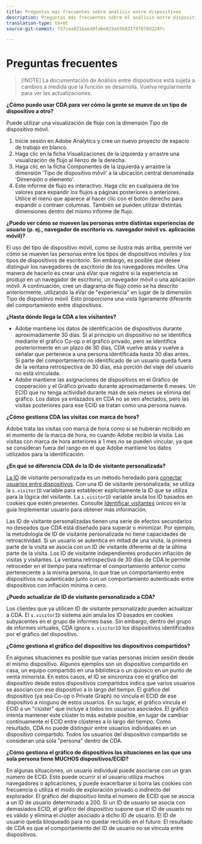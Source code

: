 ```yaml
---
title: Preguntas más frecuentes sobre análisis entre dispositivos
description: Preguntas más frecuentes sobre el análisis entre dispositivos
translation-type: tm+mt
source-git-commit: 757cea821bae49fabe819a65b921797070d328fc

---
```



# Preguntas frecuentes

> [!NOTE] La documentación de Análisis entre dispositivos está sujeta a cambios a medida que la función se desarrolla. Vuelva regularmente para ver las actualizaciones.

**¿Cómo puedo usar CDA para ver cómo la gente se mueve de un tipo de dispositivo a otro?**

Puede utilizar una visualización de flujo con la dimensión Tipo de dispositivo móvil.

1. Inicie sesión en Adobe Analytics y cree un nuevo proyecto de espacio de trabajo en blanco.
2. Haga clic en la ficha Visualizaciones de la izquierda y arrastre una visualización de flujo al lienzo de la derecha.
3. Haga clic en la ficha Componentes de la izquierda y arrastre la dimensión 'Tipo de dispositivo móvil' a la ubicación central denominada 'Dimensión o elemento'.
4. Este informe de flujo es interactivo. Haga clic en cualquiera de los valores para expandir los flujos a páginas posteriores o anteriores. Utilice el menú que aparece al hacer clic con el botón derecho para expandir o contraer columnas. También se pueden utilizar distintas dimensiones dentro del mismo informe de flujo.

**¿Puedo ver cómo se mueven las personas entre distintas experiencias de usuario (p. ej., navegador de escritorio vs. navegador móvil vs. aplicación móvil)?**

El uso del tipo de dispositivo móvil, como se ilustra más arriba, permite ver cómo se mueven las personas entre los tipos de dispositivos móviles y los tipos de dispositivos de escritorio. Sin embargo, es posible que desee distinguir los navegadores de escritorio de los navegadores móviles. Una manera de hacerlo es crear una eVar que registre si la experiencia se produjo en un navegador de escritorio, un navegador móvil o una aplicación móvil. A continuación, cree un diagrama de flujo como se ha descrito anteriormente, utilizando la eVar de "experiencia" en lugar de la dimensión Tipo de dispositivo móvil. Esto proporciona una vista ligeramente diferente del comportamiento entre dispositivos.

**¿Hasta dónde llega la CDA a los visitantes?**

* Adobe mantiene los datos de identificación de dispositivos durante aproximadamente 30 días. Si al principio un dispositivo no se identifica mediante el gráfico Co-op o el gráfico privado, pero se identifica posteriormente en un plazo de 30 días, CDA vuelve atrás y vuelve a señalar que pertenece a una persona identificada hasta 30 días antes. Si parte del comportamiento no identificado de un usuario queda fuera de la ventana retrospectiva de 30 días, esa porción del viaje del usuario no está vinculada.
* Adobe mantiene las asignaciones de dispositivos en el Gráfico de cooperación y el Gráfico privado durante aproximadamente 6 meses. Un ECID que no tenga actividad durante más de seis meses se elimina del gráfico. Los datos ya enlazados en CDA no se ven afectados, pero las visitas posteriores para ese ECID se tratan como una persona nueva.

**¿Cómo gestiona CDA las visitas con marca de hora?**

Adobe trata las visitas con marca de hora como si se hubieran recibido en el momento de la marca de hora, no cuando Adobe recibió la visita. Las visitas con marca de hora anteriores a 1 mes no se pueden vincular, ya que se consideran fuera del rango en el que Adobe mantiene los datos utilizados para la identificación.

**¿En qué se diferencia CDA de la ID de visitante personalizada?**

[La ID](/help/implement/js-implementation/c-unique-visitors/visid-custom.md) de visitante personalizada es un método heredado para [conectar usuarios entre dispositivos](/help/implement/js-implementation/xdevice-visid/xdevice-connecting.md). Con una ID de visitante personalizada, se utiliza la `s.visitorID` variable para establecer explícitamente la ID que se utiliza para la lógica del visitante. La `s.visitorID` variable anula los ID basados en cookies que estén presentes. Consulte [Identificar visitantes](/help/implement/js-implementation/c-unique-visitors/visid-overview.md) únicos en la guía Implementar usuario para obtener más información.

Las ID de visitante personalizadas tienen una serie de efectos secundarios no deseados que CDA está diseñado para superar o minimizar. Por ejemplo, la metodología de ID de visitante personalizada no tiene capacidades de retroactividad. Si un usuario se autentica en mitad de una visita, la primera parte de la visita se asocia con un ID de visitante diferente al de la última parte de la visita. Los ID de visitante independientes producen inflación de visitas y visitantes. La ventana retrospectiva de 30 días de CDA le permite retroceder en el tiempo para reafirmar el comportamiento anterior como perteneciente a la misma persona, lo que trae un comportamiento entre dispositivos no autenticado junto con un comportamiento autenticado entre dispositivos con inflación mínima o cero.

**¿Puedo actualizar de ID de visitante personalizado a CDA?**

Los clientes que ya utilicen ID de visitante personalizado pueden actualizar a CDA. El `s.visitorID` sistema aún anula los ID basados en cookies subyacentes en el grupo de informes base. Sin embargo, dentro del grupo de informes virtuales, CDA ignora `s.visitorID` los dispositivos identificados por el gráfico del dispositivo.

**¿Cómo gestiona el gráfico del dispositivo los dispositivos compartidos?**

En algunas situaciones es posible que varias personas inicien sesión desde el mismo dispositivo. Algunos ejemplos son un dispositivo compartido en casa, un equipo compartido en una biblioteca o un quiosco en un punto de venta minorista. En estos casos, el ID se sincroniza con el gráfico del dispositivo desde estos dispositivos compartidos indica que varios usuarios se asocian con ese dispositivo a lo largo del tiempo. El gráfico del dispositivo (ya sea Co-op o Private Graph) no vincula el ECID de ese dispositivo a ninguno de estos usuarios. En su lugar, el gráfico vincula el ECID a un "clúster" que incluye a todos los usuarios asociados. El gráfico intenta mantener este clúster lo más estable posible, en lugar de cambiar continuamente el ECID entre clústeres a lo largo del tiempo. Como resultado, CDA no puede distinguir entre usuarios individuales en un dispositivo compartido. Todos los usuarios del dispositivo compartido se consideran una sola "persona" dentro de CDA.

**¿Cómo gestiona el gráfico de dispositivos las situaciones en las que una sola persona tiene MUCHOS dispositivos/ECID?**

En algunas situaciones, un usuario individual puede asociarse con un gran número de ECID. Esto puede ocurrir si el usuario utiliza muchos navegadores o aplicaciones, y puede exacerbarse si borra las cookies con frecuencia o utiliza el modo de exploración privado o indirecto del explorador. El gráfico del dispositivo limita el número de ECID que se asocia a un ID de usuario determinado a 200. Si un ID de usuario se asocia con demasiados ECID, el gráfico del dispositivo supone que el ID de usuario no es válido y elimina el clúster asociado a dicho ID de usuario. El ID de usuario queda bloqueado para no quedar recluido en el futuro. El resultado de CDA es que el comportamiento del ID de usuario no se vincula entre dispositivos.
